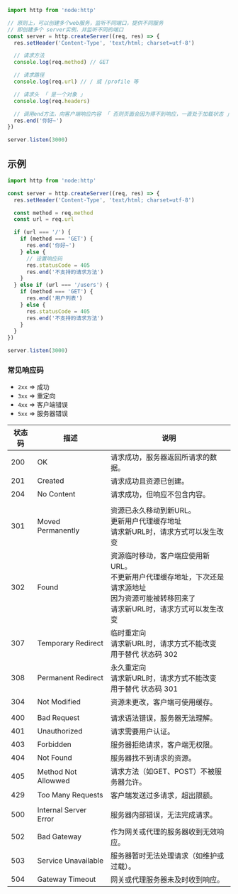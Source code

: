 ```js
import http from 'node:http'

// 原则上，可以创建多个web服务，监听不同端口，提供不同服务
// 即创建多个 server实例，并监听不同的端口
const server = http.createServer((req, res) => {
  res.setHeader('Content-Type', 'text/html; charset=utf-8')

  // 请求方法
  console.log(req.method) // GET

  // 请求路径
  console.log(req.url) // / 或 /profile 等

  // 请求头 「 是一个对象 」
  console.log(req.headers)

  // 调用end方法，向客户端响应内容 「 否则页面会因为得不到响应，一直处于加载状态 」
  res.end('你好~')
})

server.listen(3000)
```



## 示例

```js
import http from 'node:http'

const server = http.createServer((req, res) => {
  res.setHeader('Content-Type', 'text/html; charset=utf-8')

  const method = req.method
  const url = req.url

  if (url === '/') {
    if (method === 'GET') {
      res.end('你好~')
    } else {
      // 设置响应码
      res.statusCode = 405
      res.end('不支持的请求方法')
    }
  } else if (url === '/users') {
    if (method === 'GET') {
      res.end('用户列表')
    } else {
      res.statusCode = 405
      res.end('不支持的请求方法')
    }
  }
})

server.listen(3000)
```



### 常见响应码

+ `2xx` => 成功
+ `3xx` => 重定向
+ `4xx` => 客户端错误
+ `5xx` => 服务器错误

| 状态码 | 描述                  | 说明                                                         |
| ------ | --------------------- | ------------------------------------------------------------ |
| 200    | OK                    | 请求成功，服务器返回所请求的数据。                           |
| 201    | Created               | 请求成功且资源已创建。                                       |
| 204    | No Content            | 请求成功，但响应不包含内容。                                 |
|        |                       |                                                              |
| 301    | Moved Permanently     | 资源已永久移动到新URL。<br />更新用户代理缓存地址<br />请求新URL时，请求方式可以发生改变 |
| 302    | Found                 | 资源临时移动，客户端应使用新URL。<br />不更新用户代理缓存地址，下次还是请求源地址<br />因为资源可能被转移回来了<br />请求新URL时，请求方式可以发生改变 |
| 307    | Temporary Redirect    | 临时重定向<br />请求新URL时，请求方式不能改变<br />用于替代 状态码 302 |
| 308    | Permanent Redirect    | 永久重定向<br />请求新URL时，请求方式不能改变<br />用于替代 状态码 301 |
| 304    | Not Modified          | 资源未更改，客户端可使用缓存。                               |
|        |                       |                                                              |
| 400    | Bad Request           | 请求语法错误，服务器无法理解。                               |
| 401    | Unauthorized          | 请求需要用户认证。                                           |
| 403    | Forbidden             | 服务器拒绝请求，客户端无权限。                               |
| 404    | Not Found             | 服务器找不到请求的资源。                                     |
| 405    | Method Not Allowwed   | 请求方法（如GET、POST）不被服务器允许。                      |
| 429    | Too Many Requests     | 客户端发送过多请求，超出限额。                               |
|        |                       |                                                              |
| 500    | Internal Server Error | 服务器内部错误，无法完成请求。                               |
| 502    | Bad Gateway           | 作为网关或代理的服务器收到无效响应。                         |
| 503    | Service Unavailable   | 服务器暂时无法处理请求（如维护或过载）。                     |
| 504    | Gateway Timeout       | 网关或代理服务器未及时收到响应。                             |

